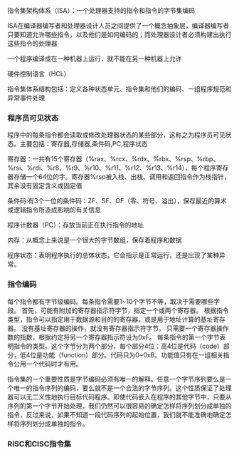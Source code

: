 指令集架构体系（ISA）：一个处理器支持的指令和指令的字节集编码

ISA在编译器编写者和处理器设计人员之间提供了一个概念抽象层，编译器编写者只要知道允许哪些指令，以及他们是如何编码的；而处理器设计者必须构建出执行这些指令的处理器

一个程序编译成在一种机器上运行，就不能在另一种机器上允许


硬件控制语言（HCL）

指令集体系结构包括：定义各种状态单元、指令集和他们的编码、一组程序规范和异常事件处理


### 程序员可见状态
程序中的每条指令都会读取或修改处理器状态的某些部分，这称之为程序员可见状态。主要包括：寄存器,存储器,条件码,PC,程序状态

寄存器：一共有15个寄存器（%rax、%rcx、%rdx、%rbx、%rsp、%rbp、%rsi、%rdi、%r8、%r9、%r10、%r11、%r12、%r13、%r14），每个程序寄存器存储一个64位的字。寄存器%rsp被入栈、出栈、调用和返回指令作为栈指针，其余没有固定含义或固定值

条件码:有3个一位的条件码：ZF、SF、OF（零、符号、溢出），保存最近的算术或逻辑指令所造成影响的有关信息

程序计数器（PC）：存放当前正在执行指令的地址

内存：从概念上来说是一个很大的字节数组，保存着程序和数据

程序状态：表明程序执行的总体状态，它会指示是正常运行，还是出现了某种异常。


### 指令编码
每个指令都有字节级编码。每条指令需要1\~10个字节不等，取决于需要哪些字段。
首先，可能有附加的寄存器指示符字节，指定一个或两个寄存器。
根据指令类型，指令可以指定用于数据源和目的的寄存器，或是用于地址计算的基址寄存器。
没有基址寄存器的操作，就没有寄存器指示符字节。
只需要一个寄存器操作数的指数，根据约定将另一个寄存器指示符设为0xF。
每条指令的第一个字节表明指令的类型。这个字节分为两个部分，每个部分4位：高4位是代码（code）部分，低4位是功能（function）部分。代码只为0\~0xB。功能值只有在一组相关指令公用一个代码时才有用。

指令集的一个重要性质是字节编码必须有唯一的解释。任意一个字节序列要么是一个唯一的指令序列的编码，要么就不是一个合法的字节序列。这个性质保证了处理器可以无二义性地执行目标代码程序。即使代码嵌入在程序的其他字节中，只要从序列的第一个字节开始处理，我们仍然可以很容易的确定怎样将序列划分成单独的指令，反过来说，如果不知道一段代码序列的起始位置，我们就不能准确地确定怎样将序列划分成单独的指令。


### RISC和CISC指令集
